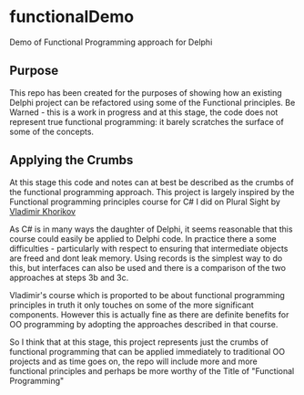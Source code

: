 # functionalDemo
Demo of Functional Programming approach for Delphi

## Purpose
This repo has been created for the purposes of showing how an existing Delphi project can be refactored using some of the Functional principles.  Be Warned - this is a work in progress and at this stage, the code does not represent true functional programming: it barely scratches the surface of some of the concepts.

## Applying the Crumbs
At this stage this code and notes can at best be described as the crumbs of the functional programming approach.  This project is largely inspired by the Functional programming principles course for C# I did on Plural Sight by [Vladimir Khorikov](https://app.pluralsight.com/profile/author/vladimir-khorikov) 

As C# is in many ways the daughter of Delphi, it seems reasonable that this course could easily be applied to Delphi code.  In practice there a some difficulties - particularly with respect to ensuring that intermediate objects are freed and dont leak memory.  Using records is the simplest way to do this, but interfaces can also be used and there is a comparison of the two approaches at steps 3b and 3c.

Vladimir's course which is proported to be about functional programming principles in truth it only touches on some of the more significant components.  However this is actually fine as there are definite benefits for OO programming by adopting the approaches described in that course.

So I think that at this stage, this project represents just the crumbs of functional programming that can be applied immediately to traditional OO projects and as time goes on, the repo will include more and more functional principles and perhaps be more worthy of the Title of "Functional Programming"




